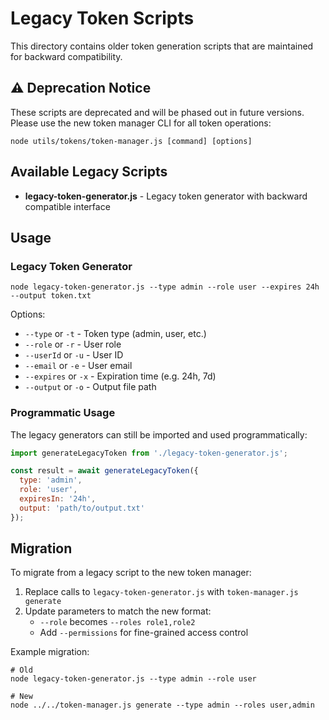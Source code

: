 # Legacy Token Scripts

This directory contains older token generation scripts that are maintained for backward compatibility.

## ⚠️ Deprecation Notice

These scripts are deprecated and will be phased out in future versions. Please use the new token manager CLI for all token operations:

```
node utils/tokens/token-manager.js [command] [options]
```

## Available Legacy Scripts

- **legacy-token-generator.js** - Legacy token generator with backward compatible interface

## Usage

### Legacy Token Generator

```
node legacy-token-generator.js --type admin --role user --expires 24h --output token.txt
```

Options:
- `--type` or `-t` - Token type (admin, user, etc.)
- `--role` or `-r` - User role
- `--userId` or `-u` - User ID
- `--email` or `-e` - User email
- `--expires` or `-x` - Expiration time (e.g. 24h, 7d)
- `--output` or `-o` - Output file path

### Programmatic Usage

The legacy generators can still be imported and used programmatically:

```javascript
import generateLegacyToken from './legacy-token-generator.js';

const result = await generateLegacyToken({
  type: 'admin',
  role: 'user',
  expiresIn: '24h',
  output: 'path/to/output.txt'
});
```

## Migration

To migrate from a legacy script to the new token manager:

1. Replace calls to `legacy-token-generator.js` with `token-manager.js generate`
2. Update parameters to match the new format:
   - `--role` becomes `--roles role1,role2`
   - Add `--permissions` for fine-grained access control

Example migration:
```
# Old
node legacy-token-generator.js --type admin --role user

# New
node ../../token-manager.js generate --type admin --roles user,admin
```